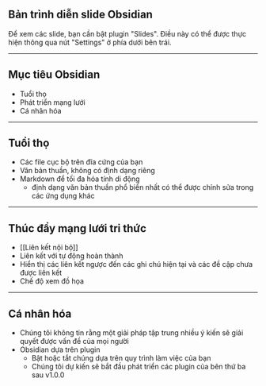 ## Bản trình diễn slide Obsidian

Để xem các slide, bạn cần bật plugin "Slides".
Điều này có thể được thực hiện thông qua nút "Settings" ở phía dưới bên trái.

---

## Mục tiêu Obsidian

- Tuổi thọ
- Phát triển mạng lưới
- Cá nhân hóa

---

## Tuổi thọ

- Các file cục bộ trên đĩa cứng của bạn
- Văn bản thuần, không có định dạng riêng
- Markdown để tối đa hóa tính di động
  - định dạng văn bản thuần phổ biến nhất có thể được chỉnh sửa trong các ứng dụng khác

---

## Thúc đẩy mạng lưới tri thức

- [[Liên kết nội bộ]]
- Liên kết với tự động hoàn thành
- Hiển thị các liên kết ngược đến các ghi chú hiện tại và các đề cập chưa được liên kết
- Chế độ xem đồ họa

---

## Cá nhân hóa

- Chúng tôi không tin rằng một giải pháp tập trung nhiều ý kiến ​​sẽ giải quyết được vấn đề của mọi người
- Obsidian dựa trên plugin
    - Bật hoặc tắt chúng dựa trên quy trình làm việc của bạn
    - Chúng tôi dự kiến ​​sẽ bắt đầu phát triển các plugin của bên thứ ba sau v1.0.0
